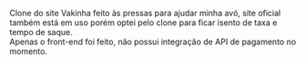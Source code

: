 Clone do site Vakinha feito às pressas para ajudar minha avó, site oficial também está em uso porém optei pelo clone para ficar isento de taxa e tempo de saque.<br>
Apenas o front-end foi feito, não possui integração de API de pagamento no momento.
